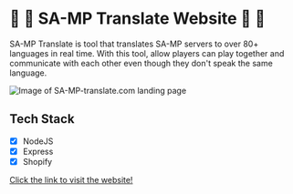 # 🚀 🎉 SA-MP Translate Website 🚀 🎉

SA-MP Translate is tool that translates SA-MP servers to over 80+ languages in real time. With this tool, allow players can play together and communicate with each other even though they don't speak the same language.

![Image of SA-MP-translate.com landing page](https://imgur.com/HF34z6x.png)

## Tech Stack
- [x] NodeJS
- [x] Express
- [x] Shopify

[Click the link to visit the website!](https://www.sa-mp-translate.com/ "SA-MP-Translate's Homepage")

